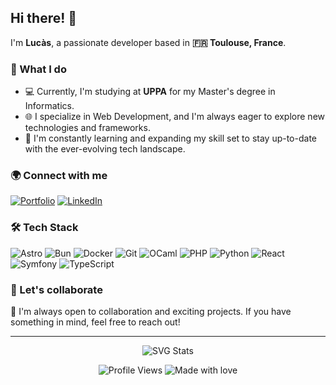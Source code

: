 ## Hi there! 👋

I'm **Lucàs**, a passionate developer based in **🇫🇷 Toulouse, France**.

### 🚀 What I do

- 💻 Currently, I'm studying at **UPPA** for my Master's degree in Informatics.
- 🌐 I specialize in Web Development, and I'm always eager to explore new technologies and frameworks.
- 🌱 I'm constantly learning and expanding my skill set to stay up-to-date with the ever-evolving tech landscape.

### 🌍 Connect with me

[![Portfolio](https://img.shields.io/static/v1?message&#x3D;Portfolio&amp;label&#x3D;&amp;color&#x3D;000&amp;labelColor&#x3D;&amp;style&#x3D;for-the-badge)](https://www.lucasvbr.dev)
[![LinkedIn](https://img.shields.io/static/v1?message&#x3D;LinkedIn&amp;logo&#x3D;linkedin&amp;label&#x3D;&amp;color&#x3D;0077B5&amp;logoColor&#x3D;white&amp;labelColor&#x3D;&amp;style&#x3D;for-the-badge)](https://www.linkedin.com/in/lucasvbr)

### 🛠️ Tech Stack

![Astro](https://skillicons.dev/icons?i&#x3D;astro)
![Bun](https://skillicons.dev/icons?i&#x3D;bun)
![Docker](https://skillicons.dev/icons?i&#x3D;docker)
![Git](https://skillicons.dev/icons?i&#x3D;git)
![OCaml](https://skillicons.dev/icons?i&#x3D;ocaml)
![PHP](https://skillicons.dev/icons?i&#x3D;php)
![Python](https://skillicons.dev/icons?i&#x3D;py)
![React](https://skillicons.dev/icons?i&#x3D;react)
![Symfony](https://skillicons.dev/icons?i&#x3D;symfony)
![TypeScript](https://skillicons.dev/icons?i&#x3D;ts)

### 🤝 Let's collaborate

👀 I'm always open to collaboration and exciting projects. If you have something in mind, feel free to reach out!

---

<footer><div align="center">

![SVG Stats](https://github-stats-alpha.vercel.app/api?username=LucasVbr&cc=000&tc=fff&ic=fff&bc=000)

![Profile Views](https://komarev.com/ghpvc/?username=lucasvbr&label=Profile%20views&color=0e75b6&style=flat)
![Made with love](https://img.shields.io/badge/-made%20with%20%E2%9D%A4%EF%B8%8F-red)

</div></footer>